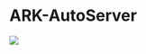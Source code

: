 # ARK-AutoServer
[<img src="https://github.com/bitasuperactive/ARK-AutoServer/blob/main/doc/miniatura.png">](https://www.youtube.com/watch?v=5oaIo8JGWAg)
